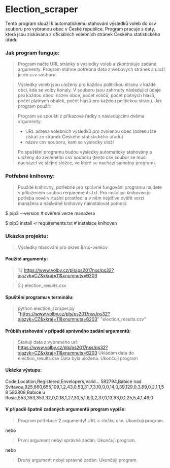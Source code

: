 # Election_scraper

Tento program slouží k automatickému stahování výsledků voleb do csv souboru pro vybranou obec v České republice. Program pracuje s daty, která jsou získávána z oficiálních volebních stránek Českého statistického úřadu.

### Jak program funguje:

>Program načte URL stránky s výsledky voleb a zkontroluje zadané argumenty.
Program stáhne potřebná data z webových stránek a uloží je do csv souboru.

>Výsledky voleb jsou uloženy pro každou politickou stranu v každé obci, kde se volby konaly. V souboru jsou zahrnuty následující údaje pro každou obec: název obce, počet voličů, počet platných hlasů, počet platných obálek, počet hlasů pro každou politickou stranu.
Jak program použít:

> Program se spouští z příkazové řádky s následujícími dvěma argumenty:
>
> - URL adresa volebních výsledků pro zvolenou obec (adresu lze získat ze stránek Českého statistického úřadu)
> - název csv souboru, kam se výsledky uloží
>
> Po spuštění programu budou výsledky automaticky stahovány a uloženy do zvoleného csv souboru (tento csv soubor se musí nacházet ve stejné složce, ve které se nachází samotný program).

### Potřebné knihovny:

>Použité knihovny, potřebné pro správné fungování programu najdete v přiloženém soubou requirements.txt.
Pro instalaci knihoven je potřeba nové virtuální prostředí a v něm nejdříve ověřit verzi manažera a následně knihovny nainstalovat pomocí:

$ pip3 --version # ověření verze manažera

$ pip3 install -r requirements.txt # instalace knihoven

### Ukázka projektu:

>Výsledky hlasování pro okres Brno-venkov

#### Použité argumenty:

> 1.) https://www.volby.cz/pls/ps2017nss/ps32?xjazyk=CZ&xkraj=11&xnumnuts=6203

> 2.) election_results.csv

#### Spuštění programu v terminálu:

> python election_scraper.py "https://www.volby.cz/pls/ps2017nss/ps32?xjazyk=CZ&xkraj=11&xnumnuts=6203" "election_results.csv"

#### Průběh stahování v případě správného zadání argumentů:

>Stahuji data z vybraného url: https://www.volby.cz/pls/ps2017nss/ps32?xjazyk=CZ&xkraj=11&xnumnuts=6203
>Ukládám data do election_results.csv
>Data byla uložena. Ukončuji program

#### Ukázka výstupu:

Code,Location,Registered,Envelopers,Valid... 582794,Babice nad Svitavou,925,660,655,109,1,2,43,0,53,31,7,3,10,0,0,14,0,39,129,0,3,69,0,2,1,1,58 582808,Babice u Rosic,553,353,353,32,0,0,18,1,27,30,5,1,6,0,2,37,0,13,93,0,1,25,5,4,1,49,0

#### V případě špatně zadaných argumentů program vypíše:

> Program potřebuje 2 argumenty! URL a složku csv. Ukončuji program.

nebo

> První argument nebyl správně zadán. Ukončuji program.

nebo

> Druhý argument nebyl správně zadán. Ukončuji program.
